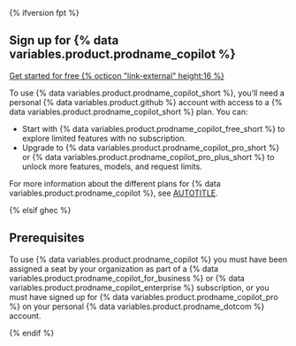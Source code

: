 {% ifversion fpt %}

## Sign up for {% data variables.product.prodname_copilot %}

<a href="https://github.com/copilot?ref_cta=Copilot+free&ref_loc=getting+started+with+github+copilot&ref_page=docs" target="_blank" class="btn btn-primary mt-3 mr-3 no-underline"><span>Get started for free</span> {% octicon "link-external" height:16 %}</a>

To use {% data variables.product.prodname_copilot_short %}, you’ll need a personal {% data variables.product.github %} account with access to a {% data variables.product.prodname_copilot_short %} plan. You can:

* Start with {% data variables.product.prodname_copilot_free_short %} to explore limited features with no subscription.
* Upgrade to {% data variables.product.prodname_copilot_pro_short %} or {% data variables.product.prodname_copilot_pro_plus_short %} to unlock more features, models, and request limits.

For more information about the different plans for {% data variables.product.prodname_copilot %}, see [AUTOTITLE](/copilot/about-github-copilot/subscription-plans-for-github-copilot).

{% elsif ghec %}

## Prerequisites

To use {% data variables.product.prodname_copilot %} you must have been assigned a seat by your organization as part of a {% data variables.product.prodname_copilot_for_business %} or {% data variables.product.prodname_copilot_enterprise %} subscription, or you must have signed up for {% data variables.product.prodname_copilot_pro %} on your personal {% data variables.product.prodname_dotcom %} account.

{% endif %}
